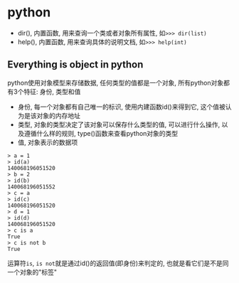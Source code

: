 # python

+ dir(), 内置函数, 用来查询一个类或者对象所有属性, 如`>>> dir(list)`
+ help(), 内置函数, 用来查询具体的说明文档, 如`>>> help(int)`

## Everything is object in python

python使用对象模型来存储数据, 任何类型的值都是一个对象, 所有python对象都有3个特征: 身份, 类型和值

+ 身份, 每一个对象都有自己唯一的标识, 使用内建函数id()来得到它, 这个值被认为是该对象的内存地址
+ 类型, 对象的类型决定了该对象可以保存什么类型的值, 可以进行什么操作, 以及遵循什么样的规则, type()函数来查看python对象的类型
+ 值, 对象表示的数据项

```console
> a = 1
> id(a)
140068196051520
> b = 2
> id(b)
140068196051552
> c = a
> id(c)
140068196051520
> d = 1
> id(d)
140068196051520
> c is a
True
> c is not b
True
```
运算符`is`, `is not`就是通过id()的返回值(即身份)来判定的, 也就是看它们是不是同一个对象的"标签"
